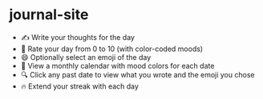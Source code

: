 # journal-site

- ✍️ Write your thoughts for the day  
- 🌈 Rate your day from 0 to 10 (with color-coded moods)  
- 😄 Optionally select an emoji of the day  
- 📅 View a monthly calendar with mood colors for each date  
- 🔍 Click any past date to view what you wrote and the emoji you chose 
- 🔥 Extend your streak with each day
